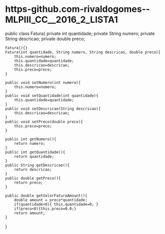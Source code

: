 # https-github.com-rivaldogomes--MLPIII_CC__2016_2_LISTA1
public class Fatura{
    private int quantidade;
    private String numero;
    private String descricao;
    private double preco;
   
    Fatura(){}
    Fatura(int quantidade, String numero, String descricao, double preco){
        this.numero=numero;
        this.quantidade=quantidade;
        this.descricao=descricao;
        this.preco=preco;
    }
   
    public void setNumero(int numero){
        this.numero=numero;
    }
    public void setQuantidade(int quantidade){
        this.quantidade=quantidade;
    }
    public void setDescricao(String descricao){
        this.descricao=descricao;
    }
    public void setPreco(double preco){
        this.preco=preco;
    }
   
    public int getNumero(){
        return numero;
    }
    public int getQuantidade(){
        return quantidade;
    }
    public String getDescricao(){
        return descricao;
    }   
    public double getPreco(){
        return preco;
    }

    public double getValorFaturaAmount(){
        double amount = preco*quantidade;
        if(quantidade<0){ this.quantidade=0; }
        if(preco<0){this.preco=0.0;}
        return amount;
    }
}
